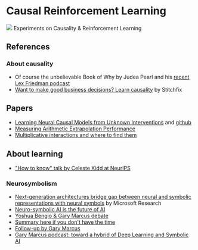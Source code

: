 # Causal Reinforcement Learning
![](https://i.ytimg.com/vi/hHBVJp2VQ50/maxresdefault.jpg)
Experiments on Causality &amp; Reinforcement Learning

## References

### About causality
- Of course the unbelievable Book of Why by Judea Pearl and his [recent Lex Friedman podcast](https://www.youtube.com/watch?v=pEBI0vF45ic)
- [Want to make good business decisions? Learn causality](https://multithreaded.stitchfix.com/blog/2019/12/19/good-marketing-decisions/) by Stitchfix

## Papers
- [Learning Neural Causal Models from Unknown Interventions](https://arxiv.org/pdf/1910.01075.pdf) and [github](https://github.com/nke001/causal_learning_unknown_interventions)
- [Measuring Arithmetic Extrapolation Performance](https://arxiv.org/pdf/1910.01888.pdf)
- [Multiplicative interactions and where to find them](https://openreview.net/pdf?id=rylnK6VtDH)

## About learning
- ["How to know" talk by Celeste Kidd at NeurIPS](https://slideslive.com/38922287/how-to-know)


### Neurosymbolism
- [Next-generation architectures bridge gap between neural and symbolic representations with neural symbols](https://www.microsoft.com/en-us/research/blog/next-generation-architectures-bridge-gap-between-neural-and-symbolic-representations-with-neural-symbols/) by Microsoft Research
- [Neuro-symbolic AI is the future of AI](https://www.digitaltrends.com/cool-tech/neuro-symbolic-ai-the-future/)
- [Yoshua Bengio & Gary Marcus debate](https://www.youtube.com/watch?v=EeqwFjqFvJA)
- [Summary here if you don't have the time](https://www.zdnet.com/article/devils-in-the-details-in-bengio-marcus-ai-debate/)
- [Follow-up by Gary Marcus](https://medium.com/@GaryMarcus/deep-learning-science-engineering-research-and-terminology-292a747a94d3)
- [Gary Marcus podcast: toward a hybrid of Deep Learning and Symbolic AI](https://www.youtube.com/watch?v=vNOTDn3D_RI)




